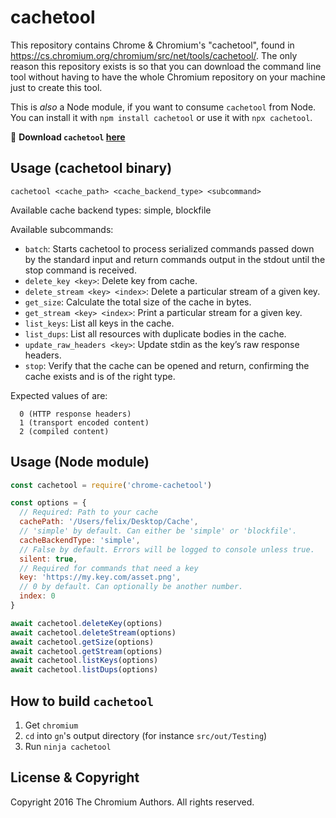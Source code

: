# cachetool
This repository contains Chrome &amp; Chromium's "cachetool", found in https://cs.chromium.org/chromium/src/net/tools/cachetool/. The only reason this repository exists is so that you can download the command line tool without having to have the whole Chromium repository on your machine just to create this tool.

This is _also_ a Node module, if you want to consume `cachetool` from Node. You can install it with `npm install cachetool` or use it with `npx cachetool`.

:doughnut: **Download `cachetool` [here](https://github.com/felixrieseberg/chrome-cachetool/releases)**

## Usage (cachetool binary)

`cachetool <cache_path> <cache_backend_type> <subcommand>`

Available cache backend types: simple, blockfile

Available subcommands:
 * `batch`: Starts cachetool to process serialized commands passed down by the standard input and return commands output in the stdout until the stop command is received.
 * `delete_key <key>`: Delete key from cache.
 * `delete_stream <key> <index>`: Delete a particular stream of a given key.
 * `get_size`: Calculate the total size of the cache in bytes.
 * `get_stream <key> <index>`: Print a particular stream for a given key.
 * `list_keys`: List all keys in the cache.
 * `list_dups`: List all resources with duplicate bodies in the cache.
 * `update_raw_headers <key>`: Update stdin as the key’s raw response headers.
 * `stop`: Verify that the cache can be opened and return, confirming the cache exists and is of the right type.

Expected values of <index> are:
```
  0 (HTTP response headers)
  1 (transport encoded content)
  2 (compiled content)
```

## Usage (Node module)

```js
const cachetool = require('chrome-cachetool')

const options = {
  // Required: Path to your cache
  cachePath: '/Users/felix/Desktop/Cache',
  // 'simple' by default. Can either be 'simple' or 'blockfile'.
  cacheBackendType: 'simple',
  // False by default. Errors will be logged to console unless true.
  silent: true,
  // Required for commands that need a key
  key: 'https://my.key.com/asset.png',
  // 0 by default. Can optionally be another number.
  index: 0
}

await cachetool.deleteKey(options)
await cachetool.deleteStream(options)
await cachetool.getSize(options)
await cachetool.getStream(options)
await cachetool.listKeys(options)
await cachetool.listDups(options)
```

## How to build `cachetool`

1. Get `chromium`
2. `cd` into `gn`'s output directory (for instance `src/out/Testing`)
3. Run `ninja cachetool`

## License & Copyright

Copyright 2016 The Chromium Authors. All rights reserved.
